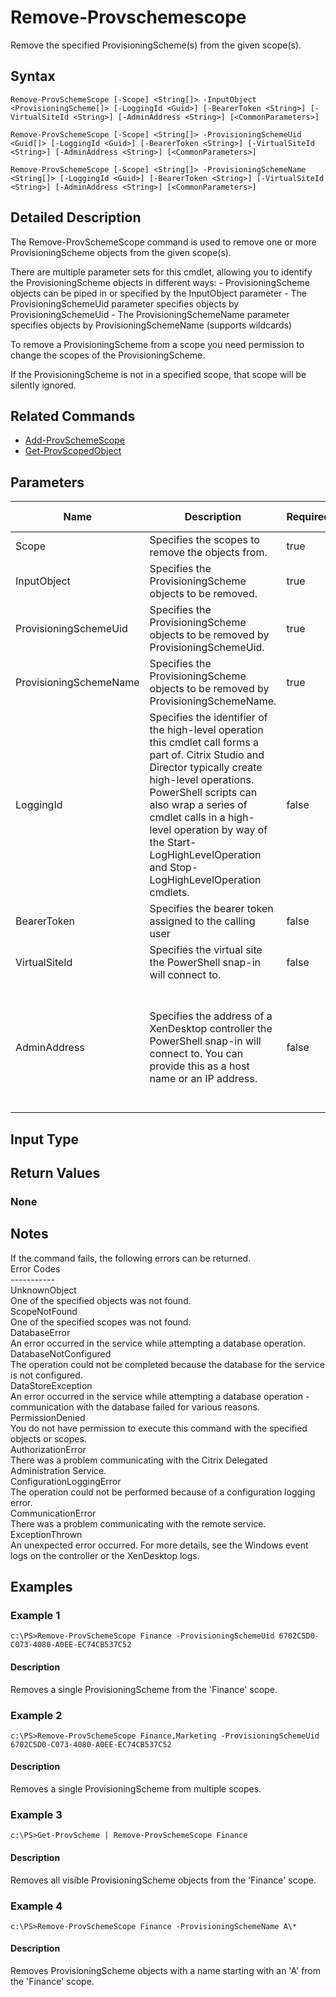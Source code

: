 ﻿
# Remove-Provschemescope
Remove the specified ProvisioningScheme(s) from the given scope(s).
## Syntax
```
Remove-ProvSchemeScope [-Scope] <String[]> -InputObject <ProvisioningScheme[]> [-LoggingId <Guid>] [-BearerToken <String>] [-VirtualSiteId <String>] [-AdminAddress <String>] [<CommonParameters>]

Remove-ProvSchemeScope [-Scope] <String[]> -ProvisioningSchemeUid <Guid[]> [-LoggingId <Guid>] [-BearerToken <String>] [-VirtualSiteId <String>] [-AdminAddress <String>] [<CommonParameters>]

Remove-ProvSchemeScope [-Scope] <String[]> -ProvisioningSchemeName <String[]> [-LoggingId <Guid>] [-BearerToken <String>] [-VirtualSiteId <String>] [-AdminAddress <String>] [<CommonParameters>]
```
## Detailed Description
The Remove-ProvSchemeScope command is used to remove one or more ProvisioningScheme objects from the given scope(s).

There are multiple parameter sets for this cmdlet, allowing you to identify the ProvisioningScheme objects in different ways: - ProvisioningScheme objects can be piped in or specified by the InputObject parameter - The ProvisioningSchemeUid parameter specifies objects by ProvisioningSchemeUid - The ProvisioningSchemeName parameter specifies objects by ProvisioningSchemeName (supports wildcards)

To remove a ProvisioningScheme from a scope you need permission to change the scopes of the ProvisioningScheme.

If the ProvisioningScheme is not in a specified scope, that scope will be silently ignored.


## Related Commands

* [Add-ProvSchemeScope](../Add-ProvSchemeScope/)
* [Get-ProvScopedObject](../Get-ProvScopedObject/)
## Parameters
| Name   | Description | Required? | Pipeline Input | Default Value |
| --- | --- | --- | --- | --- |
| Scope | Specifies the scopes to remove the objects from. | true | false |  |
| InputObject | Specifies the ProvisioningScheme objects to be removed. | true | true (ByValue, ByPropertyName) |  |
| ProvisioningSchemeUid | Specifies the ProvisioningScheme objects to be removed by ProvisioningSchemeUid. | true | true (ByValue, ByPropertyName) |  |
| ProvisioningSchemeName | Specifies the ProvisioningScheme objects to be removed by ProvisioningSchemeName. | true | true (ByValue, ByPropertyName) |  |
| LoggingId | Specifies the identifier of the high-level operation this cmdlet call forms a part of. Citrix Studio and Director typically create high-level operations. PowerShell scripts can also wrap a series of cmdlet calls in a high-level operation by way of the Start-LogHighLevelOperation and Stop-LogHighLevelOperation cmdlets. | false | false |  |
| BearerToken | Specifies the bearer token assigned to the calling user | false | false |  |
| VirtualSiteId | Specifies the virtual site the PowerShell snap-in will connect to. | false | false |  |
| AdminAddress | Specifies the address of a XenDesktop controller the PowerShell snap-in will connect to. You can provide this as a host name or an IP address. | false | false | Localhost. Once a value is provided by any cmdlet, this value becomes the default. |

## Input Type

### 

## Return Values

### None

## Notes
If the command fails, the following errors can be returned.<br>    Error Codes<br>    -----------<br>    UnknownObject<br>        One of the specified objects was not found.<br>    ScopeNotFound<br>        One of the specified scopes was not found.<br>    DatabaseError<br>        An error occurred in the service while attempting a database operation.<br>    DatabaseNotConfigured<br>        The operation could not be completed because the database for the service is not configured.<br>    DataStoreException<br>        An error occurred in the service while attempting a database operation - communication with the database failed for various reasons.<br>    PermissionDenied<br>        You do not have permission to execute this command with the specified objects or scopes.<br>    AuthorizationError<br>        There was a problem communicating with the Citrix Delegated Administration Service.<br>    ConfigurationLoggingError<br>        The operation could not be performed because of a configuration logging error.<br>    CommunicationError<br>        There was a problem communicating with the remote service.<br>    ExceptionThrown<br>        An unexpected error occurred.  For more details, see the Windows event logs on the controller or the XenDesktop logs.
## Examples

### Example 1
```
c:\PS>Remove-ProvSchemeScope Finance -ProvisioningSchemeUid 6702C5D0-C073-4080-A0EE-EC74CB537C52
```
#### Description
Removes a single ProvisioningScheme from the 'Finance' scope.
### Example 2
```
c:\PS>Remove-ProvSchemeScope Finance,Marketing -ProvisioningSchemeUid 6702C5D0-C073-4080-A0EE-EC74CB537C52
```
#### Description
Removes a single ProvisioningScheme from multiple scopes.
### Example 3
```
c:\PS>Get-ProvScheme | Remove-ProvSchemeScope Finance
```
#### Description
Removes all visible ProvisioningScheme objects from the 'Finance' scope.
### Example 4
```
c:\PS>Remove-ProvSchemeScope Finance -ProvisioningSchemeName A\*
```
#### Description
Removes ProvisioningScheme objects with a name starting with an 'A' from the 'Finance' scope.
